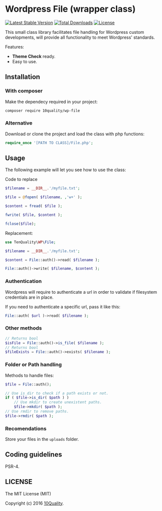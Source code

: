 # Wordpress File (wrapper class)

[![Latest Stable Version](https://poser.pugx.org/10quality/wp-file/v/stable)](https://packagist.org/packages/10quality/wp-file)
[![Total Downloads](https://poser.pugx.org/10quality/wp-file/downloads)](https://packagist.org/packages/10quality/wp-file)
[![License](https://poser.pugx.org/10quality/wp-file/license)](https://packagist.org/packages/10quality/wp-file)

This small class library facilitates file handling for Wordpress custom developments, will provide all functionality to meet Wordpress' standards.

Features:
* **Theme Check** ready.
* Easy to use.

## Installation

### With composer

Make the dependecy required in your project:
```bash
composer require 10quality/wp-file
```

### Alternative

Download or clone the project and load the class with php functions:
```php
require_once '[PATH TO CLASS]/File.php';
```

## Usage

The following example will let you see how to use the class:

Code to replace
```php
$filename = __DIR__.'/myfile.txt';

$file = @fopen( $filename, ,'w+' );

$content = fread( $file );

fwrite( $file, $content );

fclose($file);
```

Replacement:
```php
use TenQuality\WP\File;

$filename = __DIR__.'/myfile.txt';

$content = File::auth()->read( $filename );

File::auth()->write( $filename, $content );
```

### Authentication

Wordpress will require to authenticate a url in order to validate if filesystem credentials are in place.

If you need to authenticate a specific url, pass it like this:

```php
File::auth( $url )->read( $filename );
```

### Other methods

```php
// Returns bool
$isFile = File::auth()->is_file( $filename );
// Returns bool
$fileExists = File::auth()->exists( $filename );
```

### Folder or Path handling

Methods to handle files:
```php
$file = File::auth();

// Use is_dir to check if a path exists or not.
if ( $file->is_dir( $path ) )
    // Use mkdir to create unexistent paths.
    $file->mkdir( $path );
// Use rmdir to remove paths.
$file->rmdir( $path );
```

### Recomendations

Store your files in the `uploads` folder.

## Coding guidelines

PSR-4.

## LICENSE

The MIT License (MIT)

Copyright (c) 2016 [10Quality](http://www.10quality.com).